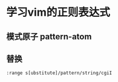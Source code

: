 # 学习vim的正则表达式

## 模式原子 pattern-atom

## 替换

```plaintext
:range s[ubstitute]/pattern/string/cgiI
```



